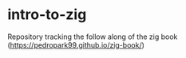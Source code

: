 # intro-to-zig
Repository tracking the follow along of the zig book (https://pedropark99.github.io/zig-book/)
